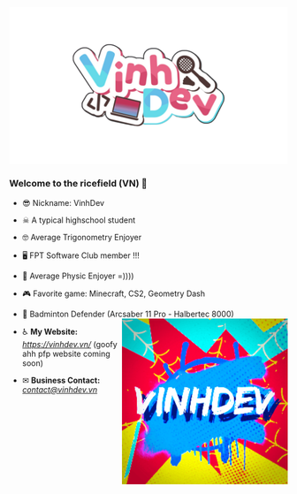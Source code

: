 ![](https://github.com/MaiDinhVinh/MaiDinhVinh/blob/main/Vinhdeaf2-removebg.png)






### Welcome to the ricefield (VN) 👋
- 😎 Nickname: VinhDev
- ☠ A typical highschool student
- 🤓 Average Trigonometry Enjoyer
- 🖥 FPT Software Club member !!!
- 🍎 Average Physic Enjoyer =))))
- 🎮 Favorite game: Minecraft, CS2, Geometry Dash
- 🏸 Badminton Defender (Arcsaber 11 Pro - Halbertec 8000)                       <img align="right" width="300" height="300" src="https://github.com/MaiDinhVinh/MaiDinhVinh/blob/main/image0.gif">





- ♿ __My Website:__ *https://vinhdev.vn/* (goofy ahh pfp website coming soon)
- ✉ __Business Contact:__ *contact@vinhdev.vn*









